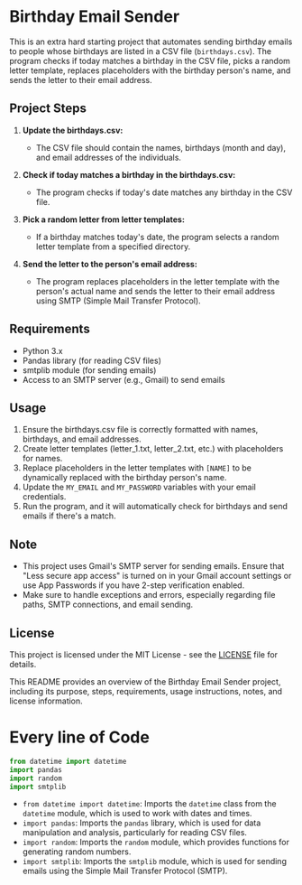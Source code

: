


# Birthday Email Sender

This is an extra hard starting project that automates sending birthday emails to people whose birthdays are listed in a CSV file (`birthdays.csv`). The program checks if today matches a birthday in the CSV file, picks a random letter template, replaces placeholders with the birthday person's name, and sends the letter to their email address.

## Project Steps

1. **Update the birthdays.csv:**
   - The CSV file should contain the names, birthdays (month and day), and email addresses of the individuals.

2. **Check if today matches a birthday in the birthdays.csv:**
   - The program checks if today's date matches any birthday in the CSV file.

3. **Pick a random letter from letter templates:**
   - If a birthday matches today's date, the program selects a random letter template from a specified directory.

4. **Send the letter to the person's email address:**
   - The program replaces placeholders in the letter template with the person's actual name and sends the letter to their email address using SMTP (Simple Mail Transfer Protocol).

## Requirements

- Python 3.x
- Pandas library (for reading CSV files)
- smtplib module (for sending emails)
- Access to an SMTP server (e.g., Gmail) to send emails

## Usage

1. Ensure the birthdays.csv file is correctly formatted with names, birthdays, and email addresses.
2. Create letter templates (letter_1.txt, letter_2.txt, etc.) with placeholders for names.
3. Replace placeholders in the letter templates with `[NAME]` to be dynamically replaced with the birthday person's name.
4. Update the `MY_EMAIL` and `MY_PASSWORD` variables with your email credentials.
5. Run the program, and it will automatically check for birthdays and send emails if there's a match.

## Note

- This project uses Gmail's SMTP server for sending emails. Ensure that "Less secure app access" is turned on in your Gmail account settings or use App Passwords if you have 2-step verification enabled.
- Make sure to handle exceptions and errors, especially regarding file paths, SMTP connections, and email sending.

## License

This project is licensed under the MIT License - see the [LICENSE](LICENSE) file for details.


This README provides an overview of the Birthday Email Sender project, including its purpose, steps, requirements, usage instructions, notes, and license information.

# Every line of Code

```python
from datetime import datetime
import pandas
import random
import smtplib
```

- `from datetime import datetime`: Imports the `datetime` class from the `datetime` module, which is used to work with dates and times.
- `import pandas`: Imports the `pandas` library, which is used for data manipulation and analysis, particularly for reading CSV files.
- `import random`: Imports the `random` module, which provides functions for generating random numbers.
- `import smtplib`: Imports the `smtplib` module, which is used for sending emails using the Simple Mail Transfer Protocol (SMTP).

